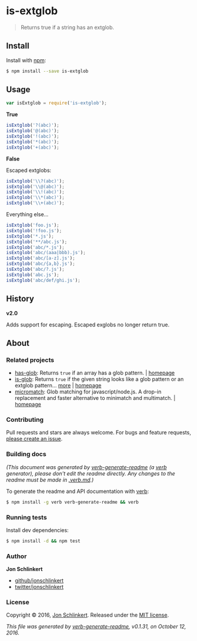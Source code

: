 # is-extglob

> Returns true if a string has an extglob.

## Install

Install with [npm](https://www.npmjs.com/):

```bash
$ npm install --save is-extglob
```

## Usage

```javascript
var isExtglob = require('is-extglob');
```

**True**

```javascript
isExtglob('?(abc)');
isExtglob('@(abc)');
isExtglob('!(abc)');
isExtglob('*(abc)');
isExtglob('+(abc)');
```

**False**

Escaped extglobs:

```javascript
isExtglob('\\?(abc)');
isExtglob('\\@(abc)');
isExtglob('\\!(abc)');
isExtglob('\\*(abc)');
isExtglob('\\+(abc)');
```

Everything else...

```javascript
isExtglob('foo.js');
isExtglob('!foo.js');
isExtglob('*.js');
isExtglob('**/abc.js');
isExtglob('abc/*.js');
isExtglob('abc/(aaa|bbb).js');
isExtglob('abc/[a-z].js');
isExtglob('abc/{a,b}.js');
isExtglob('abc/?.js');
isExtglob('abc.js');
isExtglob('abc/def/ghi.js');
```

## History

**v2.0**

Adds support for escaping. Escaped exglobs no longer return true.

## About

### Related projects

* [has-glob](https://www.npmjs.com/package/has-glob): Returns `true` if an array has a glob pattern. \| [homepage](https://github.com/jonschlinkert/has-glob)
* [is-glob](https://www.npmjs.com/package/is-glob): Returns `true` if the given string looks like a glob pattern or an extglob pattern… [more](https://github.com/jonschlinkert/is-glob) \| [homepage](https://github.com/jonschlinkert/is-glob)
* [micromatch](https://www.npmjs.com/package/micromatch): Glob matching for javascript/node.js. A drop-in replacement and faster alternative to minimatch and multimatch. \| [homepage](https://github.com/jonschlinkert/micromatch)

### Contributing

Pull requests and stars are always welcome. For bugs and feature requests, [please create an issue](https://github.com/bgoonz/Knowledge-Bank/tree/d157cab4a536be397d8f7d36c79f7d69d282500a/ARCHIVE/BenchBnB/issues/new/README.md).

### Building docs

_\(This document was generated by_ [_verb-generate-readme_](https://github.com/verbose/verb-generate-readme) _\(a_ [_verb_](https://github.com/verbose/verb) _generator\), please don't edit the readme directly. Any changes to the readme must be made in_ [_.verb.md_](https://github.com/bgoonz/Knowledge-Bank/tree/d157cab4a536be397d8f7d36c79f7d69d282500a/ARCHIVE/BenchBnB/node_modules/is-extglob/.verb.md)_.\)_

To generate the readme and API documentation with [verb](https://github.com/verbose/verb):

```bash
$ npm install -g verb verb-generate-readme && verb
```

### Running tests

Install dev dependencies:

```bash
$ npm install -d && npm test
```

### Author

**Jon Schlinkert**

* [github/jonschlinkert](https://github.com/jonschlinkert)
* [twitter/jonschlinkert](http://twitter.com/jonschlinkert)

### License

Copyright © 2016, [Jon Schlinkert](https://github.com/jonschlinkert). Released under the [MIT license](https://github.com/jonschlinkert/is-extglob/blob/master/LICENSE).

_This file was generated by_ [_verb-generate-readme_](https://github.com/verbose/verb-generate-readme)_, v0.1.31, on October 12, 2016._

